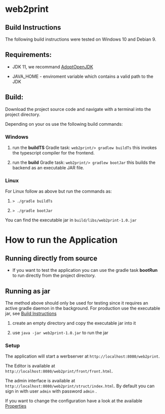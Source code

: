 # web2print


## Build Instructions

The following build instructions were tested on Windows 10 and Debian 9.

## Requirements:

* JDK 11, we recommand [AdoptOpenJDK](https://adoptopenjdk.net/releases.html)

* JAVA_HOME - enviroment variable which contains a valid path to the JDK

## Build:

Download the project source code and navigate with a terminal into the project directory.

Depending on your os use the following build commands:

### Windows
1. run the **buildTS** Gradle task: `web2print/> gradlew buildTs`
   this invokes the typescript compiler for the frontend.

2. run the **build** Gradle task: `web2print/> gradlew bootJar`
   this builds the backend as an executable JAR file.

### Linux
For Linux follow as above but run the commands as:

1. `> ./gradle buildTs`

2. `> ./gradle bootJar`

You can find the executable jar in ```build/libs/web2print-1.0.jar```

# How to run the Application

## Running directly from source

* If you want to test the application you can use the gradle task **bootRun** to run directly from the project directory.

## Running as jar
The method above should only be used for testing since it requires an active gradle daemon in the background. For production use the executable jar, see [Build Instructions](readme.md#build-instructions)

1. create an empty directory and copy the executable jar into it

2. use ```java -jar web2print-1.0.jar``` to run the jar

### Setup

The application will start a werbserver at ```http://localhost:8080/web2print```.

The Editor is available at ```http://localhost:8080/web2print/front/front.html```.

The admin interface is available at ```http://localhost:8080/web2print/struct/index.html```.
By default you can sign in with user ```admin``` with password ```admin``` .

If you want to change the configuration have a look at the available [Properties](properties.md)
